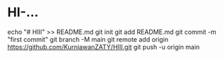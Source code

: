 # HI-...

echo "# HIII" >> README.md
git init
git add README.md
git commit -m "first commit"
git branch -M main
git remote add origin https://github.com/KurniawanZATY/HIII.git
git push -u origin main
